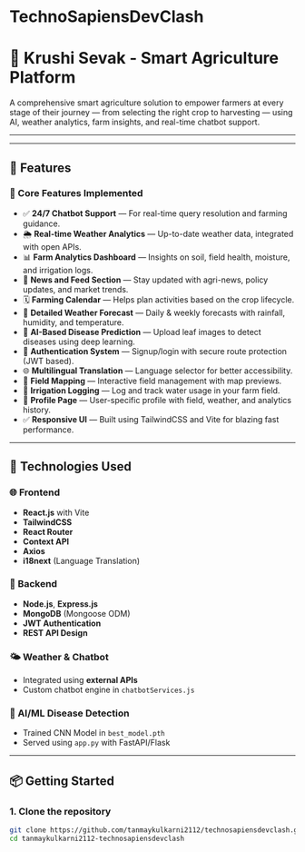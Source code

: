 # TechnoSapiensDevClash

# 🌾 Krushi Sevak - Smart Agriculture Platform

A comprehensive smart agriculture solution to empower farmers at every stage of their journey — from selecting the right crop to harvesting — using AI, weather analytics, farm insights, and real-time chatbot support.

---

---

## 🚀 Features

### 🌟 Core Features Implemented

- ✅ **24/7 Chatbot Support** — For real-time query resolution and farming guidance.
- 🌦️ **Real-time Weather Analytics** — Up-to-date weather data, integrated with open APIs.
- 📊 **Farm Analytics Dashboard** — Insights on soil, field health, moisture, and irrigation logs.
- 📰 **News and Feed Section** — Stay updated with agri-news, policy updates, and market trends.
- 🗓️ **Farming Calendar** — Helps plan activities based on the crop lifecycle.
- 🔎 **Detailed Weather Forecast** — Daily & weekly forecasts with rainfall, humidity, and temperature.
- 🧠 **AI-Based Disease Prediction** — Upload leaf images to detect diseases using deep learning.
- 🔐 **Authentication System** — Signup/login with secure route protection (JWT based).
- 🌐 **Multilingual Translation** — Language selector for better accessibility.
- 📍 **Field Mapping** — Interactive field management with map previews.
- 📅 **Irrigation Logging** — Log and track water usage in your farm field.
- 👤 **Profile Page** — User-specific profile with field, weather, and analytics history.
- ✅ **Responsive UI** — Built using TailwindCSS and Vite for blazing fast performance.

---

## 🔧 Technologies Used

### 🌐 Frontend
- **React.js** with Vite
- **TailwindCSS**
- **React Router**
- **Context API**
- **Axios**
- **i18next** (Language Translation)

### 🧠 Backend
- **Node.js**, **Express.js**
- **MongoDB** (Mongoose ODM)
- **JWT Authentication**
- **REST API Design**

### 🌤 Weather & Chatbot
- Integrated using **external APIs**
- Custom chatbot engine in `chatbotServices.js`

### 🧪 AI/ML Disease Detection
- Trained CNN Model in `best_model.pth`
- Served using `app.py` with FastAPI/Flask

---

## 📦 Getting Started

### 1. Clone the repository

```bash
git clone https://github.com/tanmaykulkarni2112/technosapiensdevclash.git
cd tanmaykulkarni2112-technosapiensdevclash


